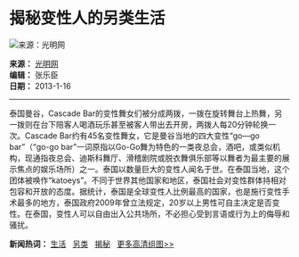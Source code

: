 # 揭秘变性人的另类生活

![来源：光明网](http://i1.itc.cn/20110826/5d4_dd7e90b3_6179_32c6_7759_e8096be851a5_1.png)

**来源：** [光明网](http://www.gmw.cn/)  
**编辑：** 张乐臣  
**日期：** 2013-1-16  

---

泰国曼谷，Cascade Bar的变性舞女们被分成两拨，一拨在旋转舞台上热舞，另一拨则在台下陪客人喝酒玩乐甚至被客人带出去开房，两拨人每20分钟轮换一次。Cascade Bar约有45名变性舞女，它是曼谷当地的四大变性“go―go bar”（“go-go bar”一词原指以Go-Go舞为特色的一类夜总会，酒吧，或类似机构，现通指夜总会、迪斯科舞厅、滑稽剧院或脱衣舞俱乐部等以舞者为最主要的展示焦点的娱乐场所）之一。泰国以数量巨大的变性人闻名于世。在泰国当地，这个团体被唤作“katoeys”。不同于世界其他国家和地区，泰国社会对变性群体持相对包容和开放的态度。据统计，泰国是全球变性人比例最高的国家，也是施行变性手术最多的地方，泰国政府2009年曾立法规定，20岁以上男性可自主决定是否变性。在泰国，变性人可以自由出入公共场所，不必担心受到言语或行为上的侮辱和骚扰。

**新闻热词：** [生活](/tag-17554-912496.shtml)   [另类](/tag-19463-912496.shtml)   [揭秘](/tag-18173-912496.shtml)   [更多高清组图>>](#)
<!-- tcd_original_link http://pic.yule.sohu.com/group-409261.shtml -->
